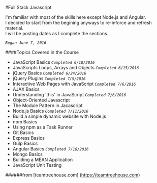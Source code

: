 #Full Stack Javascript

I'm familiar with most of the skills here except Node.js and Angular.  
I decided to start from the begining anyways to re-inforce and refresh material.  
I will be posting dates as I complete the sections.

*```Began June 7, 2016```*

####Topics Covered in the Course
* JavaScript Basics *```Completed 6/10/2016```*
* JavaScripts Loops, Arrays and Objects *```Completed 6/15/2016```*
* jQuery Basics *```Completed 6/24/2016```*
* jQuery Plugins *```Completed 7/5/2016```*
* Interactive Web Pages with JavaScript *```Completed 7/6/2016```*
* AJAX Basics
* Understanding 'this' in JavaScript *```Completed 7/6/2016```*
* Object-Oriented Javascript
* The Module Pattern in Jacascript
* Node.js Basics *```Completed 7/11/2016```*
* Build a simple dynamic website with Node.js
* npm Basics
* Using npm as a Task Runner
* Git Basics
* Express Basics
* Gulp Basics
* Angular Basics *```Completed 7/18/2016```*
* Mongo Basics
* Building a MEAN Application
* JavaScript Unit Testing

######from [teamtreehouse.com] (https://teamtreehouse.com)
